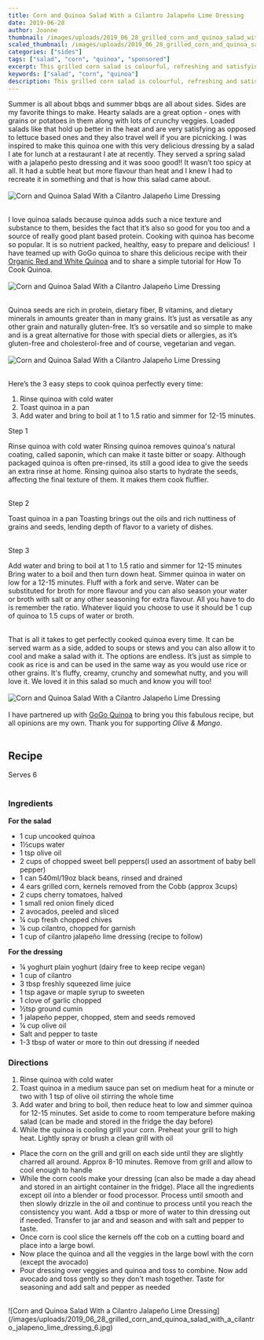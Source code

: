 ```yaml
---
title: Corn and Quinoa Salad With a Cilantro Jalapeño Lime Dressing
date: 2019-06-28
author: Joanne
thumbnail: /images/uploads/2019_06_28_grilled_corn_and_quinoa_salad_with_a_cilantro_jalapeno_lime_dressing_1.jpg
scaled_thumbnail: /images/uploads/2019_06_28_grilled_corn_and_quinoa_salad_with_a_cilantro_jalapeno_lime_dressing_0.jpg
categories: ["sides"]
tags: ["salad", "corn", "quinoa", "sponsored"]
excerpt: This grilled corn salad is colourful, refreshing and satisfying, with a fresh and fabulous dressing 
keywords: ["salad", "corn", "quinoa"]
description: This grilled corn salad is colourful, refreshing and satisfying, with a fresh and fabulous dressing 
---
```


Summer is all about bbqs and summer bbqs are all about sides. Sides are my favorite things to make. Hearty salads are a great option - ones with grains or potatoes in them along with lots of crunchy veggies. Loaded salads like that hold up better in the heat and are very satisfying as opposed to lettuce based ones and they also travel well if you are picnicking. I was inspired to make this quinoa one with this very delicious dressing by a salad I ate for lunch at a restaurant I ate at recently. They served a spring salad with a jalapeño pesto dressing and it was sooo good!!  It wasn’t too spicy at all. It had a subtle heat but more flavour than heat and I knew I had to recreate it in something and that is how this salad came about. 
</br>
</br>
![Corn and Quinoa Salad With a Cilantro Jalapeño Lime Dressing](/images/uploads/2019_06_28_grilled_corn_and_quinoa_salad_with_a_cilantro_jalapeno_lime_dressing_2.jpg)
</br>
</br>

I love quinoa salads because quinoa adds such a nice texture and substance to them, besides the fact that it’s also so good for you too and a source of really good plant based protein. Cooking with quinoa has become so popular. It is so nutrient packed, healthy, easy to prepare and delicious!  I have teamed up with GoGo quinoa to share this delicious recipe with their <span class="highlight"><a rel="nofollow" href="https://www.gogoquinoa.com/products/quinoa-white-red/">Organic Red and White Quinoa</a></span> and to share a simple tutorial for How To Cook Quinoa.
</br>
</br>
![Corn and Quinoa Salad With a Cilantro Jalapeño Lime Dressing](/images/uploads/2019_06_28_grilled_corn_and_quinoa_salad_with_a_cilantro_jalapeno_lime_dressing_3.jpg)
</br>
</br>

Quinoa seeds are rich in protein, dietary fiber, B vitamins, and dietary minerals in amounts greater than in many grains. It’s just as versatile as any other grain and naturally gluten-free.  It’s so versatile and so simple to make and is a great alternative for those with special diets or allergies, as it’s gluten-free and cholesterol-free and of course, vegetarian and vegan. 
</br>
</br>
![Corn and Quinoa Salad With a Cilantro Jalapeño Lime Dressing](/images/uploads/2019_06_28_grilled_corn_and_quinoa_salad_with_a_cilantro_jalapeno_lime_dressing_4.jpg)
</br>
</br>

Here’s the 3 easy steps to cook quinoa perfectly every time: 

1. Rinse quinoa with cold water 
2. Toast quinoa in a pan
3. Add water and bring to boil at 1 to 1.5 ratio and simmer for 12-15 minutes. 

Step 1  

Rinse quinoa with cold water 
Rinsing quinoa removes quinoa's natural coating, called saponin, which can make it taste bitter or soapy. Although packaged quinoa is often pre-rinsed, its still a good idea to give the seeds an extra rinse at home. Rinsing quinoa also starts to hydrate the seeds, affecting the final texture of them. It makes them cook fluffier. 
</br>
</br>

Step 2  

Toast quinoa in a pan
Toasting brings out the oils and rich nuttiness of grains and seeds, lending depth of flavor to a variety of dishes.
</br>
</br>

Step 3  

Add water and bring to boil at 1 to 1.5 ratio and simmer for 12-15 minutes
Bring water to a boil and then turn down heat. Simmer quinoa in water on low for a 12-15 minutes. Fluff with a fork and serve. Water can be substituted for broth for more flavour and you can also season your water or broth with salt or any other seasoning for extra flavour. All you have to do is remember the ratio.  Whatever liquid you choose to use it should be 1 cup of quinoa to 1.5 cups of water or broth. 
</br>
</br>

That is all it takes to get perfectly cooked quinoa every time. It can be served warm as a side, added to soups or stews and you can also allow it to cool and make a salad with it. The options are endless. It’s just as simple to cook as rice is and can be used in the same way as you would use rice or other grains. It's fluffy, creamy, crunchy and somewhat nutty, and you will love it. We loved it in this salad so much and know you will too! 
</br>
</br>
![Corn and Quinoa Salad With a Cilantro Jalapeño Lime Dressing](/images/uploads/2019_06_28_grilled_corn_and_quinoa_salad_with_a_cilantro_jalapeno_lime_dressing_5.jpg)
</br>
</br>
I have partnered up with <span class="highlight"><a rel="nofollow" href="https://www.gogoquinoa.com">GoGo Quinoa</a></span> to bring you this fabulous recipe, but all opinions are my own. Thank you for supporting _Olive & Mango_.
</br>
</br>

## Recipe
Serves 6
</br>
</br>

### Ingredients
__For the salad__

* <span itemprop="ingredients">1 cup uncooked quinoa </span>
* <span itemprop="ingredients">1&frac12;cups water </span>
* <span itemprop="ingredients">1 tsp olive oil </span>
* <span itemprop="ingredients">2 cups of chopped sweet bell peppers(I used an assortment of baby bell pepper) </span>
* <span itemprop="ingredients">1 can 540ml/19oz black beans, rinsed and drained </span>
* <span itemprop="ingredients">4 ears grilled corn, kernels removed from the Cobb (approx 3cups) </span>
* <span itemprop="ingredients">2 cups cherry tomatoes, halved </span>
* <span itemprop="ingredients">1 small red onion finely diced </span>
* <span itemprop="ingredients">2 avocados, peeled and sliced </span>
* <span itemprop="ingredients">&frac14; cup fresh chopped chives </span>
* <span itemprop="ingredients">&frac14; cup cilantro, chopped for garnish </span>
* <span itemprop="ingredients">1 cup of cilantro jalapeño lime dressing (recipe to follow) </span>

__For the dressing__

* <span itemprop="ingredients">&frac14; yoghurt plain yoghurt (dairy free to keep recipe vegan) </span>
* <span itemprop="ingredients">1 cup of cilantro </span>
* <span itemprop="ingredients">3 tbsp freshly squeezed lime juice </span>
* <span itemprop="ingredients">1 tsp agave or maple syrup to sweeten </span>
* <span itemprop="ingredients">1 clove of garlic chopped </span>
* <span itemprop="ingredients">&frac12;tsp ground cumin </span>
* <span itemprop="ingredients">1 jalapeño pepper, chopped, stem and seeds removed</span>
* <span itemprop="ingredients">&frac14; cup olive oil </span>
* <span itemprop="ingredients">Salt and pepper to taste </span>
* <span itemprop="ingredients">1-3 tbsp of water or more to thin out dressing if needed</span>

### Directions
1. Rinse quinoa with cold water 
2. Toast quinoa in a medium sauce pan set on medium heat for a minute or two with 1 tsp of olive oil stirring the whole time 
3. Add water and bring to boil, then reduce heat to low and simmer quinoa for 12-15 minutes. Set aside to come to room temperature before making salad (can be made and stored in the fridge the day before) 
4. While the quinoa is cooling grill your corn. Preheat your grill to high heat. Lightly spray or brush a clean grill with oil 
* Place the corn on the grill and grill on each side until they are slightly charred all around. Approx 8-10 minutes. Remove from grill and allow to cool enough to handle 
* While the corn cools make your dressing (can also be made a day ahead and stored in an airtight container in the fridge). Place all the ingredients except oil  into a blender or food processor. Process until smooth and then slowly drizzle in the oil and continue to process until you reach the consistency you want. Add a tbsp or more of water to thin dressing out if needed. Transfer to jar and and season and with salt and pepper to taste.
* Once corn is cool slice the kernels off the cob on a cutting board and place into a large bowl.
* Now place the quinoa and all the veggies in the large bowl with the corn (except the avocado)
* Pour dressing over veggies and quinoa and toss to combine. Now add avocado and toss gently so they don't mash together. Taste for seasoning and add salt and pepper as needed 

</br>
![Corn and Quinoa Salad With a Cilantro Jalapeño Lime Dressing](/images/uploads/2019_06_28_grilled_corn_and_quinoa_salad_with_a_cilantro_jalapeno_lime_dressing_6.jpg)
